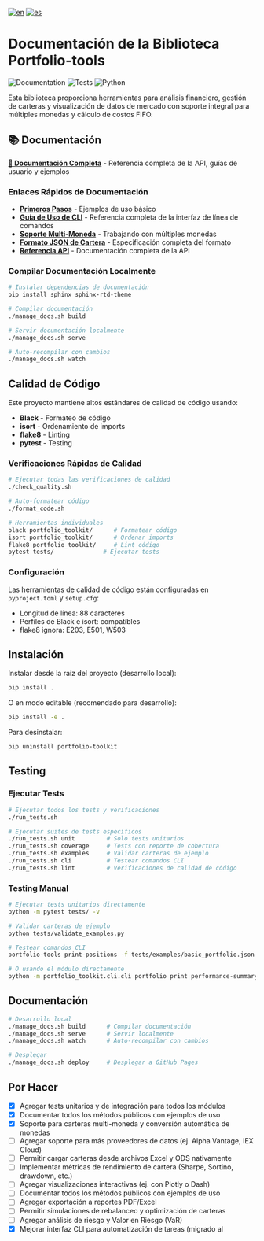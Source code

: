 [![en](https://img.shields.io/badge/lang-en-blue.svg)](https://github.com/ggenzone/portfolio-toolkit/blob/master/README.md)
[![es](https://img.shields.io/badge/lang-es-green.svg)](https://github.com/ggenzone/portfolio-toolkit/blob/master/README.es.md)

# Documentación de la Biblioteca Portfolio-tools

![Documentation](https://img.shields.io/badge/docs-sphinx-brightgreen.svg)
![Tests](https://github.com/ggenzone/portfolio-toolkit/workflows/Tests%20and%20Quality%20Checks/badge.svg)
![Python](https://img.shields.io/badge/python-3.9%2B-blue.svg)

Esta biblioteca proporciona herramientas para análisis financiero, gestión de carteras y visualización de datos de mercado con soporte integral para múltiples monedas y cálculo de costos FIFO.

## 📚 Documentación

**[📖 Documentación Completa](https://ggenzone.github.io/portfolio-toolkit/)** - Referencia completa de la API, guías de usuario y ejemplos

### Enlaces Rápidos de Documentación

- **[Primeros Pasos](https://ggenzone.github.io/portfolio-toolkit/examples/basic_usage.html)** - Ejemplos de uso básico
- **[Guía de Uso de CLI](https://ggenzone.github.io/portfolio-toolkit/examples/cli_usage.html)** - Referencia completa de la interfaz de línea de comandos
- **[Soporte Multi-Moneda](https://ggenzone.github.io/portfolio-toolkit/examples/multi_currency.html)** - Trabajando con múltiples monedas
- **[Formato JSON de Cartera](https://ggenzone.github.io/portfolio-toolkit/user_guide/portfolio_format.html)** - Especificación completa del formato
- **[Referencia API](https://ggenzone.github.io/portfolio-toolkit/api/modules.html)** - Documentación completa de la API

### Compilar Documentación Localmente

```bash
# Instalar dependencias de documentación
pip install sphinx sphinx-rtd-theme

# Compilar documentación
./manage_docs.sh build

# Servir documentación localmente
./manage_docs.sh serve

# Auto-recompilar con cambios
./manage_docs.sh watch
```

## Calidad de Código

Este proyecto mantiene altos estándares de calidad de código usando:

- **Black** - Formateo de código
- **isort** - Ordenamiento de imports  
- **flake8** - Linting
- **pytest** - Testing

### Verificaciones Rápidas de Calidad

```bash
# Ejecutar todas las verificaciones de calidad
./check_quality.sh

# Auto-formatear código
./format_code.sh

# Herramientas individuales
black portfolio_toolkit/      # Formatear código
isort portfolio_toolkit/      # Ordenar imports
flake8 portfolio_toolkit/     # Lint código
pytest tests/              # Ejecutar tests
```

### Configuración

Las herramientas de calidad de código están configuradas en `pyproject.toml` y `setup.cfg`:
- Longitud de línea: 88 caracteres
- Perfiles de Black e isort: compatibles
- flake8 ignora: E203, E501, W503

## Instalación

Instalar desde la raíz del proyecto (desarrollo local):

```bash
pip install .
```
O en modo editable (recomendado para desarrollo):
```bash
pip install -e .
```

Para desinstalar:
```bash
pip uninstall portfolio-toolkit
```

## Testing

### Ejecutar Tests

```bash
# Ejecutar todos los tests y verificaciones
./run_tests.sh

# Ejecutar suites de tests específicos
./run_tests.sh unit         # Solo tests unitarios
./run_tests.sh coverage     # Tests con reporte de cobertura
./run_tests.sh examples     # Validar carteras de ejemplo
./run_tests.sh cli          # Testear comandos CLI
./run_tests.sh lint         # Verificaciones de calidad de código
```

### Testing Manual

```bash
# Ejecutar tests unitarios directamente
python -m pytest tests/ -v

# Validar carteras de ejemplo
python tests/validate_examples.py

# Testear comandos CLI
portfolio-tools print-positions -f tests/examples/basic_portfolio.json

# O usando el módulo directamente
python -m portfolio_toolkit.cli.cli portfolio print performance-summary tests/examples/basic_portfolio.json

```

## Documentación

```bash
# Desarrollo local
./manage_docs.sh build      # Compilar documentación
./manage_docs.sh serve      # Servir localmente
./manage_docs.sh watch      # Auto-recompilar con cambios

# Desplegar
./manage_docs.sh deploy     # Desplegar a GitHub Pages
```

## Por Hacer

- [x] Agregar tests unitarios y de integración para todos los módulos
- [x] Documentar todos los métodos públicos con ejemplos de uso
- [x] Soporte para carteras multi-moneda y conversión automática de monedas
- [ ] Agregar soporte para más proveedores de datos (ej. Alpha Vantage, IEX Cloud)
- [ ] Permitir cargar carteras desde archivos Excel y ODS nativamente
- [ ] Implementar métricas de rendimiento de cartera (Sharpe, Sortino, drawdown, etc.)
- [ ] Agregar visualizaciones interactivas (ej. con Plotly o Dash)
- [ ] Documentar todos los métodos públicos con ejemplos de uso
- [ ] Agregar exportación a reportes PDF/Excel
- [ ] Permitir simulaciones de rebalanceo y optimización de carteras
- [ ] Agregar análisis de riesgo y Valor en Riesgo (VaR)
- [x] Mejorar interfaz CLI para automatización de tareas (migrado al